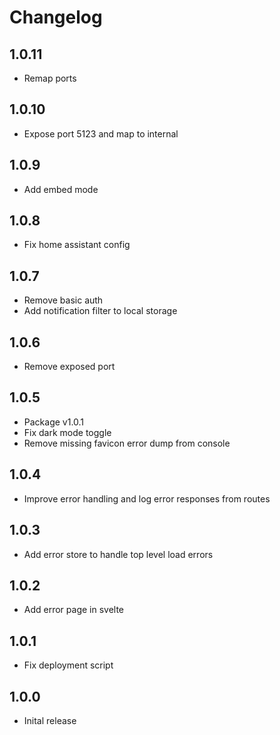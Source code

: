 # Changelog

## 1.0.11

- Remap ports

## 1.0.10

- Expose port 5123 and map to internal

## 1.0.9

- Add embed mode

## 1.0.8

- Fix home assistant config

## 1.0.7

- Remove basic auth
- Add notification filter to local storage

## 1.0.6

- Remove exposed port

## 1.0.5

- Package v1.0.1
- Fix dark mode toggle
- Remove missing favicon error dump from console

## 1.0.4

- Improve error handling and log error responses from routes

## 1.0.3

- Add error store to handle top level load errors

## 1.0.2

- Add error page in svelte

## 1.0.1

- Fix deployment script

## 1.0.0

- Inital release
